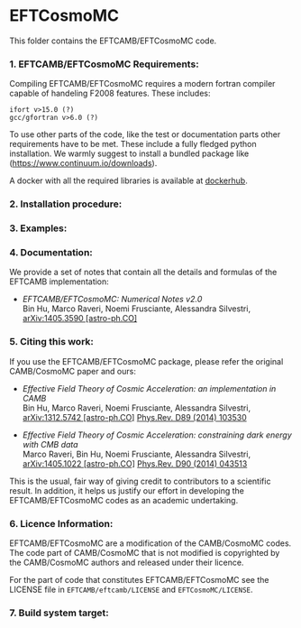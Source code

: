 EFTCosmoMC
==========

This folder contains the EFTCAMB/EFTCosmoMC code.

### 1. EFTCAMB/EFTCosmoMC Requirements:

Compiling EFTCAMB/EFTCosmoMC requires a modern fortran compiler capable of handeling F2008 features.
These includes:

	ifort v>15.0 (?)
	gcc/gfortran v>6.0 (?)

To use other parts of the code, like the test or documentation parts other requirements have to be met.
These include a fully fledged python installation. We warmly suggest to install a
bundled package like (https://www.continuum.io/downloads).

A docker with all the required libraries is available at [dockerhub](https://hub.docker.com/r/eftcamb/eftbox/).

### 2. Installation procedure:


### 3. Examples:


### 4. Documentation:

We provide a set of notes that contain all the details and formulas of the EFTCAMB implementation:

* *EFTCAMB/EFTCosmoMC: Numerical Notes v2.0*  
    Bin Hu, Marco Raveri, Noemi Frusciante, Alessandra Silvestri, [arXiv:1405.3590 [astro-ph.CO]](http://arxiv.org/abs/1405.3590) 

### 5. Citing this work:

If you use the EFTCAMB/EFTCosmoMC package, please refer the original CAMB/CosmoMC paper and ours:

* *Effective Field Theory of Cosmic Acceleration: an implementation in CAMB*  
    Bin Hu, Marco Raveri, Noemi Frusciante, Alessandra Silvestri,  
    [arXiv:1312.5742 [astro-ph.CO]](http://arxiv.org/abs/1312.5742) [Phys.Rev. D89 (2014) 103530](http://journals.aps.org/prd/abstract/10.1103/PhysRevD.89.103530)


* *Effective Field Theory of Cosmic Acceleration: constraining dark energy with CMB data*  
    Marco Raveri, Bin Hu, Noemi Frusciante, Alessandra Silvestri,  
    [arXiv:1405.1022 [astro-ph.CO]](https://arxiv.org/abs/1405.1022) [Phys.Rev. D90 (2014) 043513](http://journals.aps.org/prd/abstract/10.1103/PhysRevD.90.043513)

This is the usual, fair way of giving credit to contributors to a
scientific result. In addition, it helps us justify our effort in
developing the EFTCAMB/EFTCosmoMC codes as an academic undertaking.

### 6. Licence Information:

EFTCAMB/EFTCosmoMC are a modification of the CAMB/CosmoMC codes.
The code part of CAMB/CosmoMC that is not modified is copyrighted by the CAMB/CosmoMC authors and released under their licence.

For the part of code that constitutes EFTCAMB/EFTCosmoMC see the LICENSE file in ``EFTCAMB/eftcamb/LICENSE`` and ``EFTCosmoMC/LICENSE``.

### 7. Build system target:

